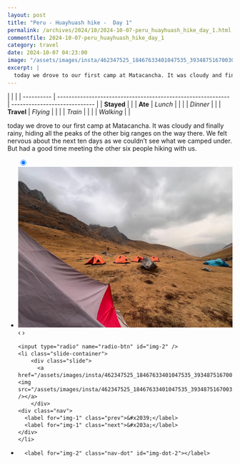 ```yaml
---
layout: post
title: "Peru - Huayhuash hike -  Day 1"
permalink: /archives/2024/10/2024-10-07-peru_huayhuash_hike_day_1.html
commentfile: 2024-10-07-peru_huayhuash_hike_day_1
category: travel
date: 2024-10-07 04:23:00
image: "/assets/images/insta/462347525_18467633401047535_3934875167003098699_n_17948479133848778.jpg"
excerpt: |
  today we drove to our first camp at Matacancha. It was cloudy and finally rainy, hiding all the peaks of the other big ranges on the way there. We felt nervous about the next ten days as we couldn’t see what we camped under. But had a good time meeting the other six people hiking with us.
---
```


|            |                                                              |
| ---------- | ------------------------------------------------------------ | ----------------------------- |
| **Stayed** |  |
| **Ate**    | _Lunch_                                                      |          |
|            | _Dinner_                                                     |          |
| **Travel** | _Flying_                                                     |          |
|            | _Train_                                                      |          |
|            | _Walking_                                                    |          |


today we drove to our first camp at Matacancha. It was cloudy and finally rainy, hiding all the peaks of the other big ranges on the way there. We felt nervous about the next ten days as we couldn’t see what we camped under. But had a good time meeting the other six people hiking with us.


<ul class="slides">
    <input type="radio" name="radio-btn" id="img-1" checked="checked" />
    <li class="slide-container">
        <div class="slide">
          <a href="/assets/images/insta/462367395_18467633410047535_712538791296390319_n_17901271308058605.jpg"><img src="/assets/images/insta/462367395_18467633410047535_712538791296390319_n_17901271308058605.jpg" /></a>
        </div>
    <div class="nav">
      <label for="img-2" class="prev">&#x2039;</label>
      <label for="img-2" class="next">&#x203a;</label>
    </div>
    </li>
    
    <input type="radio" name="radio-btn" id="img-2" />
    <li class="slide-container">
        <div class="slide">
          <a href="/assets/images/insta/462347525_18467633401047535_3934875167003098699_n_17948479133848778.jpg"><img src="/assets/images/insta/462347525_18467633401047535_3934875167003098699_n_17948479133848778.jpg" /></a>
        </div>
    <div class="nav">
      <label for="img-1" class="prev">&#x2039;</label>
      <label for="img-1" class="next">&#x203a;</label>
    </div>
    </li>
			
<li class="nav-dots">
      <label for="img-1" class="nav-dot" id="img-dot-1"></label>

      <label for="img-2" class="nav-dot" id="img-dot-2"></label>

</li>
</ul>        
             

		
